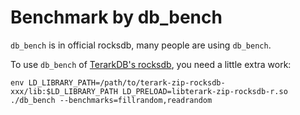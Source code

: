 # Benchmark by db_bench

`db_bench` is in official rocksdb, many people are using `db_bench`.

To use `db_bench` of [TerarkDB's rocksdb](https://github.com/Terark/rocksdb), you need a little extra work:

```
env LD_LIBRARY_PATH=/path/to/terark-zip-rocksdb-xxx/lib:$LD_LIBRARY_PATH LD_PRELOAD=libterark-zip-rocksdb-r.so ./db_bench --benchmarks=fillrandom,readrandom
```

